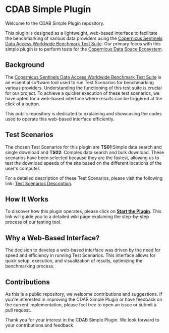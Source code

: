 # CDAB Simple Plugin

Welcome to the CDAB Simple Plugin repository. 

This plugin is designed as a lightweight, web-based interface to facilitate the benchmarking of various data providers using the [Copernicus Sentinels Data Access Worldwide Benchmark Test Suite](https://github.com/esacdab/cdab-testsuite/wiki). Our primary focus with this simple plugin is to perform tests for the [Copernicus Data Space Ecosystem](https://dataspace.copernicus.eu/).

## Background

The [Copernicus Sentinels Data Access Worldwide Benchmark Test Suite](https://github.com/esacdab/cdab-testsuite/wiki) is an essential software tool used to run Test Scenarios for benchmarking various providers. Understanding the functioning of this test suite is crucial for our project. To achieve a quicker execution of these test scenarios, we have opted for a web-based interface where results can be triggered at the click of a button.

This public repository is dedicated to explaining and showcasing the codes used to operate this web-based interface efficiently.

## Test Scenarios

The chosen Test Scenarios for this plugin are **TS01**:Simple data search and single download and **TS02**: Complex data search and bulk download. These scenarios have been selected because they are the fastest, allowing us to test the download speeds of the site based on the different locations of the user's computer.

For a detailed description of these Test Scenarios, please visit the following link: [Test Scenarios Description](https://github.com/esacdab/cdab-testsuite/wiki/Test-Scenarios-Description).

## How It Works

To discover how this plugin operates, please click on **[Start the Plugin](https://github.com/Virginia555/cdab-simpleplugin/wiki)**. This link will guide you to a detailed wiki page explaining the step-by-step process of our testing tool.

## Why a Web-Based Interface?

The decision to develop a web-based interface was driven by the need for speed and efficiency in running Test Scenarios. This interface allows for quick setup, execution, and visualization of results, optimizing the benchmarking process.

## Contributions

As this is a public repository, we welcome contributions and suggestions. If you're interested in improving the CDAB Simple Plugin or have feedback on the current implementation, please feel free to open an issue or submit a pull request.

Thank you for your interest in the CDAB Simple Plugin. We look forward to your contributions and feedback.

